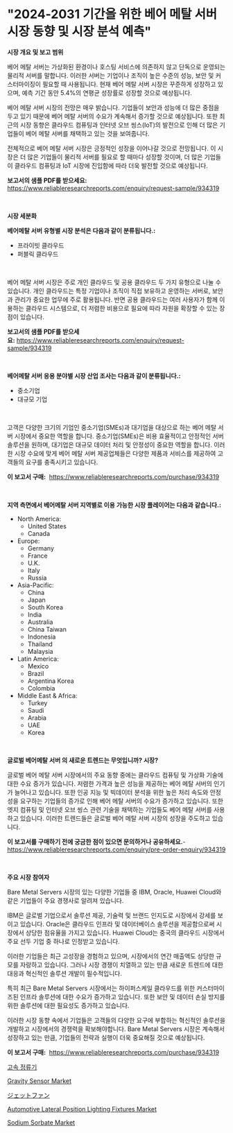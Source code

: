 <p><h1>"2024-2031 기간을 위한 베어 메탈 서버 시장 동향 및 시장 분석 예측"</h1></p><p><strong>시장 개요 및 보고 범위</strong></p>
<p><p>베어 메탈 서버는 가상화된 환경이나 호스팅 서비스에 의존하지 않고 단독으로 운영되는 물리적 서버를 말합니다. 이러한 서버는 기업이나 조직이 높은 수준의 성능, 보안 및 커스터마이징이 필요할 때 사용됩니다. 현재 베어 메탈 서버 시장은 꾸준하게 성장하고 있으며, 예측 기간 동안 5.4%의 연평균 성장률로 성장할 것으로 예상됩니다.</p><p>베어 메탈 서버 시장의 전망은 매우 밝습니다. 기업들이 보안과 성능에 더 많은 중점을 두고 있기 때문에 베어 메탈 서버의 수요가 계속해서 증가할 것으로 예상됩니다. 또한 최근의 시장 동향은 클라우드 컴퓨팅과 인터넷 오브 씽스(IoT)의 발전으로 인해 더 많은 기업들이 베어 메탈 서버를 채택하고 있는 것을 보여줍니다.</p><p>전체적으로 베어 메탈 서버 시장은 긍정적인 성장을 이어나갈 것으로 전망됩니다. 이 시장은 더 많은 기업들이 물리적 서버를 필요로 할 때마다 성장할 것이며, 더 많은 기업들이 클라우드 컴퓨팅과 IoT 시장에 진입함에 따라 더욱 발전할 것으로 예상됩니다.</p></p>
<p><strong>보고서의 샘플 PDF를 받으세요:</strong> <a href="https://www.reliableresearchreports.com/enquiry/request-sample/934319">https://www.reliableresearchreports.com/enquiry/request-sample/934319</a></p>
<p>&nbsp;</p>
<p><strong>시장 세분화</strong></p>
<p><strong>베어메탈 서버 유형별 시장 분석은 다음과 같이 분류됩니다.:</strong></p>
<p><ul><li>프라이빗 클라우드</li><li>퍼블릭 클라우드</li></ul></p>
<p>&nbsp;</p>
<p><p>베어 메탈 서버 시장은 주로 개인 클라우드 및 공용 클라우드 두 가지 유형으로 나눌 수 있습니다. 개인 클라우드는 특정 기업이나 조직이 직접 보유하고 운영하는 서버로, 보안과 관리가 중요한 업무에 주로 활용됩니다. 반면 공용 클라우드는 여러 사용자가 함께 이용하는 클라우드 시스템으로, 더 저렴한 비용으로 필요에 따라 자원을 확장할 수 있는 장점이 있습니다.</p></p>
<p><strong>보고서의 샘플 PDF를 받으세요:</strong>&nbsp;<a href="https://www.reliableresearchreports.com/enquiry/request-sample/934319">https://www.reliableresearchreports.com/enquiry/request-sample/934319</a></p>
<p>&nbsp;</p>
<p><strong> 베어메탈 서버 응용 분야별 시장 산업 조사는 다음과 같이 분류됩니다.:</strong></p>
<p><ul><li>중소기업</li><li>대규모 기업</li></ul></p>
<p>&nbsp;</p>
<p><p>고객은 다양한 크기의 기업인 중소기업(SMEs)과 대기업을 대상으로 하는 베어 메탈 서버 시장에서 중요한 역할을 합니다. 중소기업(SMEs)은 비용 효율적이고 안정적인 서버 솔루션을 원하며, 대기업은 대규모 데이터 처리 및 안정성이 중요한 역할을 합니다. 이러한 시장 수요에 맞게 베어 메탈 서버 제공업체들은 다양한 제품과 서비스를 제공하여 고객들의 요구를 충족시키고 있습니다.</p></p>
<p><strong>이 보고서 구매:</strong>&nbsp; <a href="https://www.reliableresearchreports.com/purchase/934319">https://www.reliableresearchreports.com/purchase/934319</a></p>
<p>&nbsp;</p>
<p><strong>지역 측면에서 베어메탈 서버 지역별로 이용 가능한 시장 플레이어는 다음과 같습니다.:</strong></p>
<p><ul>
    <li>
        North America:
        <ul>
            <li>United States</li>
            <li>Canada</li>
        </ul>
    </li>
    <li>
        Europe:
        <ul>
            <li>Germany</li>
            <li>France</li>
            <li>U.K.</li>
            <li>Italy</li>
            <li>Russia</li>
        </ul>
    </li>
    <li>
        Asia-Pacific:
        <ul>
            <li>China</li>
            <li>Japan</li>
            <li>South Korea</li>
            <li>India</li>
            <li>Australia</li>
            <li>China Taiwan</li>
            <li>Indonesia</li>
            <li>Thailand</li>
            <li>Malaysia</li>
        </ul>
    </li>
    <li>
        Latin America:
        <ul>
            <li>Mexico</li>
            <li>Brazil</li>
            <li>Argentina Korea</li>
            <li>Colombia</li>
        </ul>
    </li>
    <li>
        Middle East & Africa:
        <ul>
            <li>Turkey</li>
            <li>Saudi</li>
            <li>Arabia</li>
            <li>UAE</li>
            <li>Korea</li>
        </ul>
    </li>
    </ul></p>
<p>&nbsp;</p>
<p><strong>글로벌 베어메탈 서버 의 새로운 트렌드는 무엇입니까? 시장?</strong></p>
<p><p>글로벌 베어 메탈 서버 시장에서의 주요 동향 중에는 클라우드 컴퓨팅 및 가상화 기술에 대한 수요 증가가 있습니다. 저렴한 가격과 높은 성능을 제공하는 베어 메탈 서버의 인기가 늘어나고 있습니다. 또한 인공 지능 및 빅데이터 분석을 위한 높은 처리 속도와 안정성을 요구하는 기업들의 증가로 인해 베어 메탈 서버의 수요가 증가하고 있습니다. 또한 엣지 컴퓨팅 및 인터넷 오브 씽스 관련 기술을 채택하는 기업들도 베어 메탈 서버를 사용하고 있습니다. 이러한 트렌드들은 글로벌 베어 메탈 서버 시장의 성장을 주도하고 있습니다.</p></p>
<p><strong>이 보고서를 구매하기 전에 궁금한 점이 있으면 문의하거나 공유하세요.</strong>- <a href="https://www.reliableresearchreports.com/enquiry/pre-order-enquiry/934319">https://www.reliableresearchreports.com/enquiry/pre-order-enquiry/934319</a></p>
<p>&nbsp;</p>
<p><strong>주요 시장 참여자</strong></p>
<p><p>Bare Metal Servers 시장의 있는 다양한 기업들 중 IBM, Oracle, Huawei Cloud와 같은 기업들이 주요 경쟁사로 알려져 있습니다. </p><p>IBM은 글로벌 기업으로서 솔루션 제공, 기술력 및 브랜드 인지도로 시장에서 강세를 보이고 있습니다. Oracle은 클라우드 인프라 및 데이터베이스 솔루션을 제공함으로써 시장에서 상당한 점유율을 가지고 있습니다. Huawei Cloud는 중국의 클라우드 시장에서 주요 선두 기업 중 하나로 인정받고 있습니다.</p><p>이러한 기업들은 최근 고성장을 경험하고 있으며, 시장에서의 연간 매출액도 상당한 규모를 자랑하고 있습니다. 그러나 시장 경쟁이 치열하고 있는 만큼 새로운 트렌드에 대한 대응과 혁신적인 솔루션 개발이 필수적입니다.</p><p>특히 최근 Bare Metal Servers 시장에서는 하이퍼스케일 클라우드를 위한 커스터마이즈된 인프라 솔루션에 대한 수요가 증가하고 있습니다. 또한 보안 및 데이터 손실 방지를 위한 솔루션에 대한 필요성도 증가하고 있습니다.</p><p>이러한 시장 동향 속에서 기업들은 고객들의 다양한 요구에 부합하는 혁신적인 솔루션을 개발하고 시장에서의 경쟁력을 확보해야합니다. Bare Metal Servers 시장은 계속해서 성장하고 있는 만큼, 기업들의 전략과 실행이 더욱 중요해질 것으로 예상됩니다.</p></p>
<p><strong>이 보고서 구매:</strong>&nbsp;&nbsp;<a href="https://www.reliableresearchreports.com/purchase/934319">https://www.reliableresearchreports.com/purchase/934319</a></p>
<p><p><a href="https://medium.com/@m.arbadji/%EB%B9%A0%EB%A5%B8-%EC%A0%95%EB%A5%98%EA%B8%B0-%EC%8B%9C%EC%9E%A5-%EB%8F%99%ED%96%A5%EA%B3%BC-%EC%8B%9C%EC%9E%A5-%EB%B6%84%EC%84%9D%EC%9D%80-2024%EB%85%84%EB%B6%80%ED%84%B0-2031%EB%85%84%EA%B9%8C%EC%A7%80-%EC%98%88%EC%B8%A1%EB%90%A9%EB%8B%88%EB%8B%A4-6006a9c1537e">고속 정류기</a></p><p><a href="https://view.publitas.com/reportprime-1/gravity-sensor-market-offer-valuable-insights-into-market-size-market-share-market-trends-and-projections-spanning-from-2024-to-2031/">Gravity Sensor Market</a></p><p><a href="https://medium.com/@the_orlando3017/%E3%82%B8%E3%82%A7%E3%83%83%E3%83%88%E3%83%95%E3%82%A1%E3%83%B3%E5%B8%82%E5%A0%B4%E8%A6%8F%E6%A8%A1%E3%81%A8%E5%B8%82%E5%A0%B4%E5%8B%95%E5%90%91-%E5%AE%8C%E5%85%A8%E3%81%AA%E7%94%A3%E6%A5%AD%E6%A6%82%E8%A6%81-2024%E5%B9%B4%E3%81%8B%E3%82%892031%E5%B9%B4-9f0b7238b610">ジェットファン</a></p><p><a href="https://boundless-drawbridge-702.notion.site/Global-Automotive-Lateral-Position-Lighting-Fixtures-Market-by-Types-Applications-and-Major-Player-3bd78002c551423f8da7e8c57b891664">Automotive Lateral Position Lighting Fixtures Market</a></p><p><a href="https://view.publitas.com/reportprime-1/sodium-sorbate-market-size-growing-and-forecasted-for-period-from-2024-2031-and-provides-complete-market-analysis-of-this-market/">Sodium Sorbate Market</a></p></p>
